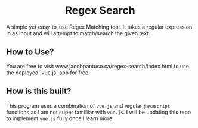 <h1 align="center">Regex Search</h1>

A simple yet easy-to-use Regex Matching tool. It takes a regular expression in as input and will attempt to match/search the given text.

## How to Use?
<hd>
You are free to visit www.jacobpantuso.ca/regex-search/index.html to use the deployed `vue.js` app for free.

## How is this built?
This program uses a combination of `vue.js` and regular `javascript` functions as I am not super familliar with `vue.js`. I will be updating this repo
to implement `vue.js` fully once I learn more.
